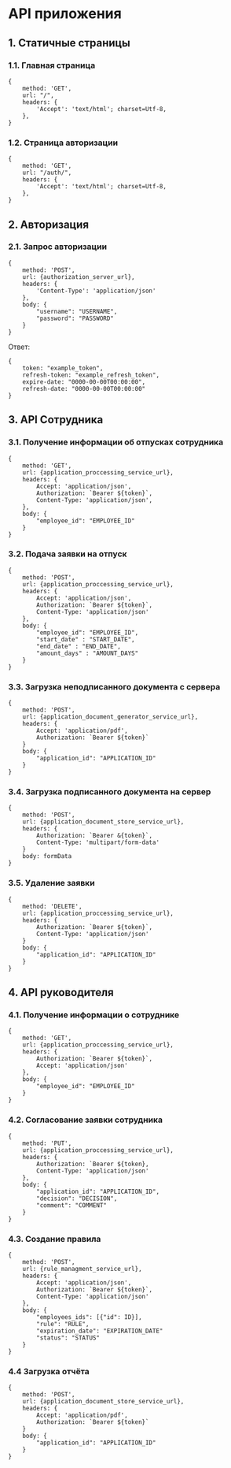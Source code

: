 # API приложения

## 1. Статичные страницы

### 1.1. Главная страница
```
{
    method: 'GET',
    url: "/",
    headers: {
        'Accept': 'text/html'; charset=Utf-8,
    },
}
```

### 1.2. Страница авторизации
```
{
    method: 'GET',
    url: "/auth/",
    headers: {
        'Accept': 'text/html'; charset=Utf-8,
    },
}
```

## 2. Авторизация

### 2.1. Запрос авторизации
```
{
    method: 'POST',
    url: {authorization_server_url},
    headers: {
        'Content-Type': 'application/json'
    },
    body: {
        "username": "USERNAME",
        "password": "PASSWORD"
    }
}
```

Ответ:

```
{
    token: "example_token",
    refresh-token: "example_refresh_token",
    expire-date: "0000-00-00T00:00:00",
    refresh-date: "0000-00-00T00:00:00"
}
```

## 3. API Сотрудника

### 3.1. Получение информации об отпусках сотрудника
```
{
    method: 'GET',
    url: {application_proccessing_service_url},
    headers: {
        Accept: 'application/json',
        Authorization: `Bearer ${token}`,
        Content-Type: 'application/json',
    },
    body: {
        "employee_id": "EMPLOYEE_ID"
    }
}
```

### 3.2. Подача заявки на отпуск
```
{
    method: 'POST',
    url: {application_proccessing_service_url},
    headers: {
        Accept: 'application/json',
        Authorization: `Bearer ${token}`,
        Content-Type: 'application/json'
    },
    body: {
        "employee_id": "EMPLOYEE_ID",
        "start_date" : "START_DATE",
        "end_date" : "END_DATE",
        "amount_days" : "AMOUNT_DAYS"
    }
}
```

### 3.3. Загрузка неподписанного документа с сервера 
```
{
    method: 'POST',
    url: {application_document_generator_service_url},
    headers: {
        Accept: 'application/pdf',
        Authorization: `Bearer ${token}`
    }
    body: {
        "application_id": "APPLICATION_ID"
    }
}
```

### 3.4. Загрузка подписанного документа на сервер
```
{
    method: 'POST',
    url: {application_document_store_service_url},
    headers: {
        Authorization: `Bearer &{token}`,
        Content-Type: 'multipart/form-data'
    }
    body: formData
}
```

### 3.5. Удаление заявки
```
{
    method: 'DELETE',
    url: {application_proccessing_service_url},
    headers: {
        Authorization: `Bearer ${token}`,
        Content-Type: 'application/json'
    }
    body: {
        "application_id": "APPLICATION_ID"
    }
}
```

## 4. API руководителя

### 4.1. Получение информации о сотруднике 
```
{
    method: 'GET',
    url: {application_proccessing_service_url},
    headers: {
        Authorization: `Bearer ${token}`,
        Accept: 'application/json'
    },
    body: {
        "employee_id": "EMPLOYEE_ID"
    }
}
```

### 4.2. Согласование заявки сотрудника
```
{
    method: 'PUT',
    url: {application_proccessing_service_url},
    headers: {
        Authorization: `Bearer ${token},
        Content-Type: 'application/json'
    },
    body: {
        "application_id": "APPLICATION_ID",
        "decision": "DECISION",
        "comment": "COMMENT"
    }
}
```

### 4.3. Создание правила
```
{
    method: 'POST',
    url: {rule_managment_service_url},
    headers: {
        Accept: 'application/json',
        Authorization: `Bearer ${token}`,
        Content-Type: 'application/json'
    },
    body: {
        "employees_ids": [{"id": ID}],
        "rule": "RULE",
        "expiration_date": "EXPIRATION_DATE"
        "status": "STATUS"
    }
}
```

### 4.4 Загрузка отчёта
```
{
    method: 'POST',
    url: {application_document_store_service_url},
    headers: {
        Accept: 'application/pdf',
        Authorization: `Bearer ${token}`
    }
    body: {
        "application_id": "APPLICATION_ID"
    }
} 
```